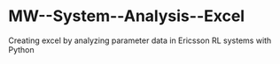 # MW--System--Analysis--Excel
Creating excel by analyzing parameter data in Ericsson RL systems with Python
